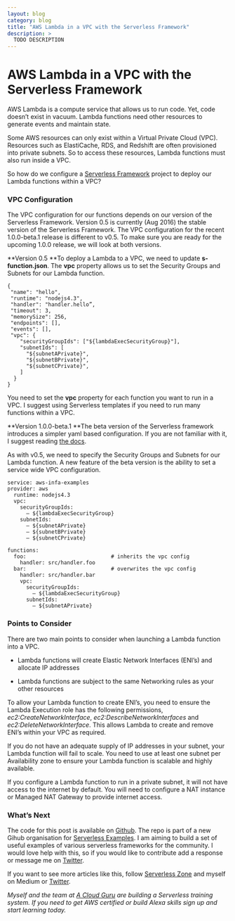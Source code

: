 ```yaml
---
layout: blog
category: blog
title: "AWS Lambda in a VPC with the Serverless Framework"
description: >
  TODO DESCRIPTION
---
```


# AWS Lambda in a VPC with the Serverless Framework

AWS Lambda is a compute service that allows us to run code. Yet, code doesn’t exist in vacuum. Lambda functions need other resources to generate events and maintain state.

Some AWS resources can only exist within a Virtual Private Cloud (VPC). Resources such as ElastiCache, RDS, and Redshift are often provisioned into private subnets. So to access these resources, Lambda functions must also run inside a VPC.

So how do we configure a [Serverless Framework](http://serverless.com/) project to deploy our Lambda functions within a VPC?

### VPC Configuration

The VPC configuration for our functions depends on our version of the Serverless Framework. Version 0.5 is currently (Aug 2016) the stable version of the Serverless Framework. The VPC configuration for the recent 1.0.0-beta.1 release is different to v0.5. To make sure you are ready for the upcoming 1.0.0 release, we will look at both versions.

**Version 0.5
**To deploy a Lambda to a VPC, we need to update **s-function.json**. The **vpc** property allows us to set the Security Groups and Subnets for our Lambda function.

    {
     "name": "hello",
     "runtime": "nodejs4.3",
     "handler": "handler.hello”,
     "timeout": 3,
     "memorySize": 256,
     "endpoints": [],
     "events": [],
     "vpc": {
        "securityGroupIds": ["${lambdaExecSecurityGroup}"],
        "subnetIds": [
          "${subnetAPrivate}",
          "${subnetBPrivate}",
          "${subnetCPrivate}",
        ]
      }
    }

You need to set the **vpc** property for each function you want to run in a VPC. I suggest using Serverless templates if you need to run many functions within a VPC.

**Version 1.0.0-beta.1
**The beta version of the Serverless framework introduces a simpler yaml based configuration. If you are not familiar with it, I suggest reading [the docs](https://github.com/serverless/serverless/blob/v1.0/docs/understanding-serverless/serverless-yml.md).

As with v0.5, we need to specify the Security Groups and Subnets for our Lambda function. A new feature of the beta version is the ability to set a service wide VPC configuration.

    service: aws-infa-examples
    provider: aws
      runtime: nodejs4.3
      vpc:
        securityGroupIds:
          — ${lambdaExecSecurityGroup}
        subnetIds:
          — ${subnetAPrivate}
          — ${subnetBPrivate}
          — ${subnetCPrivate}

    functions:
      foo:                           # inherits the vpc config
        handler: src/handler.foo
      bar:                           # overwrites the vpc config
        handler: src/handler.bar
        vpc:
          securityGroupIds:
            — ${lambdaExecSecurityGroup}
          subnetIds:
            — ${subnetAPrivate}

### Points to Consider

There are two main points to consider when launching a Lambda function into a VPC.

* Lambda functions will create Elastic Network Interfaces (ENI’s) and allocate IP addresses

* Lambda functions are subject to the same Networking rules as your other resources

To allow your Lambda function to create ENI’s, you need to ensure the Lambda Execution role has the following permissions, *ec2:CreateNetworkInterface*, *ec2:DescribeNetworkInterfaces*
 and *ec2:DeleteNetworkInterface*. This allows Lambda to create and remove ENI’s within your VPC as required.

If you do not have an adequate supply of IP addresses in your subnet, your Lambda function will fail to scale. You need to use at least one subnet per Availability zone to ensure your Lambda function is scalable and highly available.

If you configure a Lambda function to run in a private subnet, it will not have access to the internet by default. You will need to configure a NAT instance or Managed NAT Gateway to provide internet access.

### What’s Next

The code for this post is available on [Github](https://github.com/serverless-examples/serverless-infrastructure). The repo is part of a new Gihub organisation for [Serverless Examples](https://github.com/serverless-examples). I am aiming to build a set of useful examples of various serverless frameworks for the community. I would love help with this, so if you would like to contribute add a response or message me on [Twitter](https://twitter.com/johncmckim).

If you want to see more articles like this, follow [Serverless Zone](https://serverless.zone/) and myself on Medium or [Twitter](https://twitter.com/johncmckim).

*Myself and the team at [A Cloud Guru](https://acloud.guru/) are building a Serverless training system. If you need to get AWS certified or build Alexa skills sign up and start learning today.*
